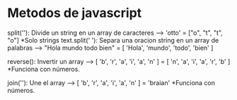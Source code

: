 # Metodos de javascript #

split(''): Divide un string en un array de caracteres --> 'otto' =  ["o", "t", "t", "o"] *Solo strings
text.split(' '): Separa una oracion string en un array de palabras --> "Hola mundo todo bien" = [ 'Hola', 'mundo', 'todo', 'bien' ]

reverse(): Invertir un array --> [ 'b', 'r', 'a', 'i', 'a', 'n' ] = [ 'n', 'a', 'i', 'a', 'r', 'b' ] *Funciona con números.

join(''): Une el array --> [ 'b', 'r', 'a', 'i', 'a', 'n' ] = 'braian' *Funciona con números.